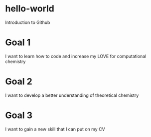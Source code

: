 # hello-world
Introduction to Github

# Goal 1
I want to learn how to code and increase my LOVE for computational chemistry  

# Goal 2
I want to develop a better understanding of theoretical chemistry

# Goal 3
I want to gain a new skill that I can put on my CV 
